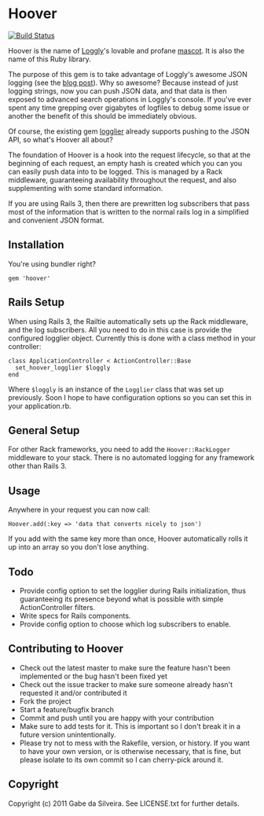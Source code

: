 Hoover
======

[![Build Status](https://secure.travis-ci.org/dasil003/hoover.png)](http://travis-ci.org/dasil003/hoover)

Hoover is the name of [Loggly](http://loggly.com)'s lovable and profane [mascot](http://www.facebook.com/hooverloggly).  It is also the name of this Ruby library.

The purpose of this gem is to take advantage of Loggly's awesome JSON logging (see the [blog post](http://loggly.com/blog/2011/06/on-the-way-to-impressive/)).  Why so awesome?  Because instead of just logging strings, now you can push JSON data, and that data is then exposed to advanced search operations in Loggly's console.  If you've ever spent any time grepping over gigabytes of logfiles to debug some issue or another the benefit of this should be immediately obvious.

Of course, the existing gem [logglier](https://github.com/freeformz/logglier) already supports pushing to the JSON API, so what's Hoover all about?

The foundation of Hoover is a hook into the request lifecycle, so that at the beginning of each request, an empty hash
is created which you can you can easily push data into to be logged.  This is managed by a Rack middleware, guaranteeing
availability throughout the request, and also supplementing with some standard information.

If you are using Rails 3, then there are prewritten log subscribers that pass most of the information that is written to
the normal rails log in a simplified and convenient JSON format.


## Installation

You're using bundler right?

    gem 'hoover'


## Rails Setup

When using Rails 3, the Railtie automatically sets up the Rack middleware, and the log subscribers.  All you need to do
in this case is provide the configured logglier object.  Currently this is done with a class method in your controller:

    class ApplicationController < ActionController::Base
      set_hoover_logglier $loggly
    end

Where `$loggly` is an instance of the `Logglier` class that was set up previously.  Soon I hope to have configuration
options so you can set this in your application.rb.


## General Setup

For other Rack frameworks, you need to add the `Hoover::RackLogger` middleware to your stack.  There is no automated
logging for any framework other than Rails 3.


## Usage

Anywhere in your request you can now call:

    Hoover.add(:key => 'data that converts nicely to json')

If you add with the same key more than once, Hoover automatically rolls it up into an array so you don't lose anything.


## Todo

* Provide config option to set the logglier during Rails initialization, thus guaranteeing its presence beyond what is
  possible with simple ActionController filters.
* Write specs for Rails components.
* Provide config option to choose which log subscribers to enable.


## Contributing to Hoover
 
* Check out the latest master to make sure the feature hasn't been implemented or the bug hasn't been fixed yet
* Check out the issue tracker to make sure someone already hasn't requested it and/or contributed it
* Fork the project
* Start a feature/bugfix branch
* Commit and push until you are happy with your contribution
* Make sure to add tests for it. This is important so I don't break it in a future version unintentionally.
* Please try not to mess with the Rakefile, version, or history. If you want to have your own version, or is otherwise
  necessary, that is fine, but please isolate to its own commit so I can cherry-pick around it.


## Copyright

Copyright (c) 2011 Gabe da Silveira. See LICENSE.txt for further details.

